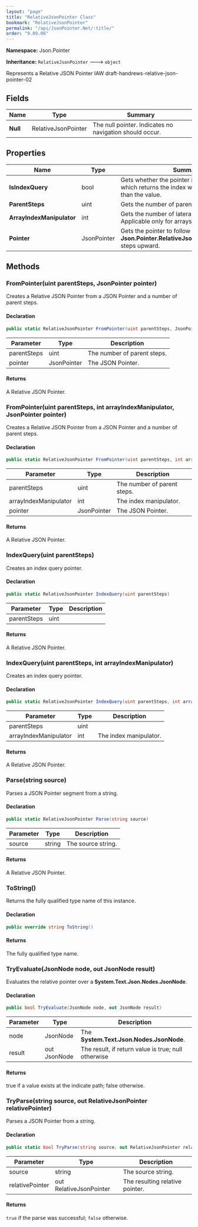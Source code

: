 ```yaml
---
layout: "page"
title: "RelativeJsonPointer Class"
bookmark: "RelativeJsonPointer"
permalink: "/api/JsonPointer.Net/:title/"
order: "9.09.06"
---
```

**Namespace:** Json.Pointer

**Inheritance:**
`RelativeJsonPointer`
 🡒 
`object`

Represents a Relative JSON Pointer IAW draft-handrews-relative-json-pointer-02

## Fields

| Name | Type | Summary |
|---|---|---|
| **Null** | RelativeJsonPointer | The null pointer.  Indicates no navigation should occur. |
## Properties

| Name | Type | Summary |
|---|---|---|
| **IsIndexQuery** | bool | Gets whether the pointer is an index query, which returns the index within the parent rather than the value. |
| **ParentSteps** | uint | Gets the number of parent (root) steps to take. |
| **ArrayIndexManipulator** | int | Gets the number of lateral steps to take.  Applicable only for arrays. |
| **Pointer** | JsonPointer | Gets the pointer to follow after taking **Json.Pointer.RelativeJsonPointer.ParentSteps** steps upward. |
## Methods

### FromPointer(uint parentSteps, JsonPointer pointer)

Creates a Relative JSON Pointer from a JSON Pointer and a number of parent steps.

#### Declaration

```c#
public static RelativeJsonPointer FromPointer(uint parentSteps, JsonPointer pointer)
```
| Parameter | Type | Description |
|---|---|---|
| parentSteps | uint | The number of parent steps. |
| pointer | JsonPointer | The JSON Pointer. |

#### Returns

A Relative JSON Pointer.

### FromPointer(uint parentSteps, int arrayIndexManipulator, JsonPointer pointer)

Creates a Relative JSON Pointer from a JSON Pointer and a number of parent steps.

#### Declaration

```c#
public static RelativeJsonPointer FromPointer(uint parentSteps, int arrayIndexManipulator, JsonPointer pointer)
```
| Parameter | Type | Description |
|---|---|---|
| parentSteps | uint | The number of parent steps. |
| arrayIndexManipulator | int | The index manipulator. |
| pointer | JsonPointer | The JSON Pointer. |

#### Returns

A Relative JSON Pointer.

### IndexQuery(uint parentSteps)

Creates an index query pointer.

#### Declaration

```c#
public static RelativeJsonPointer IndexQuery(uint parentSteps)
```
| Parameter | Type | Description |
|---|---|---|
| parentSteps | uint |  |

#### Returns

A Relative JSON Pointer.

### IndexQuery(uint parentSteps, int arrayIndexManipulator)

Creates an index query pointer.

#### Declaration

```c#
public static RelativeJsonPointer IndexQuery(uint parentSteps, int arrayIndexManipulator)
```
| Parameter | Type | Description |
|---|---|---|
| parentSteps | uint |  |
| arrayIndexManipulator | int | The index manipulator. |

#### Returns

A Relative JSON Pointer.

### Parse(string source)

Parses a JSON Pointer segment from a string.

#### Declaration

```c#
public static RelativeJsonPointer Parse(string source)
```
| Parameter | Type | Description |
|---|---|---|
| source | string | The source string. |

#### Returns

A Relative JSON Pointer.

### ToString()

Returns the fully qualified type name of this instance.

#### Declaration

```c#
public override string ToString()
```

#### Returns

The fully qualified type name.

### TryEvaluate(JsonNode node, out JsonNode result)

Evaluates the relative pointer over a **System.Text.Json.Nodes.JsonNode**.

#### Declaration

```c#
public bool TryEvaluate(JsonNode node, out JsonNode result)
```
| Parameter | Type | Description |
|---|---|---|
| node | JsonNode | The **System.Text.Json.Nodes.JsonNode**. |
| result | out JsonNode | The result, if return value is true; null otherwise |

#### Returns

true if a value exists at the indicate path; false otherwise.

### TryParse(string source, out RelativeJsonPointer relativePointer)

Parses a JSON Pointer from a string.

#### Declaration

```c#
public static bool TryParse(string source, out RelativeJsonPointer relativePointer)
```
| Parameter | Type | Description |
|---|---|---|
| source | string | The source string. |
| relativePointer | out RelativeJsonPointer | The resulting relative pointer. |

#### Returns

`true` if the parse was successful; `false` otherwise.

